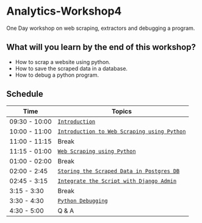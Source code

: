 # Analytics-Workshop4

One Day workshop on web scraping, extractors and debugging a program.


## What will you learn by the end of this workshop?

- How to scrap a website using python.
- How to save the scraped data in a database.
- How to debug a python program.



## Schedule
| Time          | Topics
|---------------|-------
| 09:30 - 10:00 |  [`Introduction`](networks_intro.md)
| 10:00 - 11:00 |  [`Introduction to Web Scraping using Python`](webscrape_intro.md)
| 11:00 - 11:15 |  Break
| 11:15 - 01:00 |  [`Web Scraping using Python`](webscrape_execise.md)
| 01:00 - 02:00 |  Break
| 02:00 - 2:45  |  [`Storing the Scraped Data in Postgres DB`](webscrape_store_data.md)
| 02:45 - 3:15  |  [`Integrate the Script with Django Admin`](webscrape_ingrate_to_django.md)
| 3:15 -  3:30  |  Break
| 3:30 -  4:30  |  [`Python Debugging`](python_debug.md)
| 4:30 - 5:00   |  Q & A
